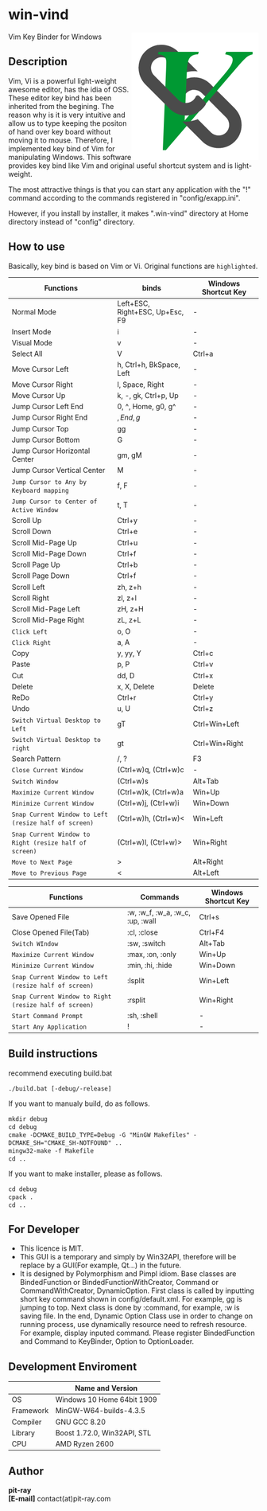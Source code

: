 # win-vind
Vim Key Binder for Windows
<img src="https://github.com/pit-ray/pit-ray.github.io/blob/master/win-vind/win-vind-icon.png?raw=true" width="256" height="256" align="right">  

## Description
Vim, Vi is  a powerful light-weight awesome editor, has the idia of OSS. These editor key bind has been inherited from the begining. The reason why is it is very intuitive and allow us to type keeping the positon of hand over key board without moving it to mouse.
Therefore, I implemented key bind of Vim for manipulating Windows.
This software provides key bind like Vim and original useful shortcut system and is light-weight.

The most attractive things is that you can start any application with the "!" command according to the commands registered in "config/exapp.ini".

However, if you install by installer, it makes ".win-vind" directory at Home directory instead of "config" directory.

## How to use
Basically, key bind is based on Vim or Vi. Original functions are `highlighted`.

|Functions|binds|Windows Shortcut Key|
|---|---|---|
|Normal Mode|Left+ESC, Right+ESC, Up+Esc, F9|-|
|Insert Mode|i|-|
|Visual Mode|v|-|
|Select All|V|Ctrl+a|
|Move Cursor Left|h, Ctrl+h, BkSpace, Left|-|
|Move Cursor Right|l, Space, Right|-|
|Move Cursor Up|k, -, gk, Ctrl+p, Up|-|
|Jump Cursor Left End|0, ^, Home, g0, g^|-|
|Jump Cursor Right End|$, End, g$|-|
|Jump Cursor Top|gg|-|
|Jump Cursor Bottom|G|-|
|Jump Cursor Horizontal Center|gm, gM|-|
|Jump Cursor Vertical Center|M|-|
|`Jump Cursor to Any by Keyboard mapping`|f, F|-|
|`Jump Cursor to Center of Active Window`|t, T|-|
|Scroll Up|Ctrl+y|-|
|Scroll Down|Ctrl+e|-|
|Scroll Mid-Page Up|Ctrl+u|-|
|Scroll Mid-Page Down|Ctrl+f|-|
|Scroll Page Up|Ctrl+b|-|
|Scroll Page Down|Ctrl+f|-|
|Scroll Left|zh, z+h|-|
|Scroll Right|zl, z+l|-|
|Scroll Mid-Page Left|zH, z+H|-|
|Scroll Mid-Page Right|zL, z+L|-|
|`Click Left`|o, O|-|
|`Click Right`|a, A|-|
|Copy|y, yy, Y|Ctrl+c|
|Paste|p, P|Ctrl+v|
|Cut|dd, D|Ctrl+x|
|Delete|x, X, Delete|Delete|
|ReDo|Ctrl+r|Ctrl+y|
|Undo|u, U|Ctrl+z|
|`Switch Virtual Desktop to Left`|gT|Ctrl+Win+Left|
|`Switch Virtual Desktop to right`|gt|Ctrl+Win+Right|
|Search Pattern|/, ?|F3|
|`Close Current Window`|(Ctrl+w)q, (Ctrl+w)c|-|
|`Switch Window`|(Ctrl+w)s|Alt+Tab|
|`Maximize Current Window`|(Ctrl+w)k, (Ctrl+w)a|Win+Up|
|`Minimize Current Window`|(Ctrl+w)j, (Ctrl+w)i|Win+Down|
|`Snap Current Window to Left (resize half of screen)`|(Ctrl+w)h, (Ctrl+w)<|Win+Left|
|`Snap Current Window to Right (resize half of screen)`|(Ctrl+w)l, (Ctrl+w)>|Win+Right|
|`Move to Next Page`|>|Alt+Right|
|`Move to Previous Page`|<|Alt+Left|

|Functions|Commands|Windows Shortcut Key|
|---|---|---|
|Save Opened File|:w, :w_f, :w_a, :w_c, :up, :wall|Ctrl+s|
|Close Opened File(Tab)|:cl, :close|Ctrl+F4|
|`Switch WIndow`|:sw, :switch|Alt+Tab|
|`Maximize Current Window`|:max, :on, :only|Win+Up|
|`Minimize Current Window`|:min, :hi, :hide|Win+Down|
|`Snap Current Window to Left (resize half of screen)`|:lsplit|Win+Left|
|`Snap Current Window to Right (resize half of screen)`|:rsplit|Win+Right|
|`Start Command Prompt`|:sh, :shell|-|
|`Start Any Application`|!|-|


## Build instructions
recommend executing build.bat  
``` shell
./build.bat [-debug/-release]
```

If you want to manualy build, do as follows.
```shell
mkdir debug
cd debug
cmake -DCMAKE_BUILD_TYPE=Debug -G "MinGW Makefiles" -DCMAKE_SH="CMAKE_SH-NOTFOUND" ..
mingw32-make -f Makefile
cd ..
```
If you want to make installer, please as follows.
```shell
cd debug
cpack .
cd ..
```

## For Developer
- This licence is MIT.
- This GUI is a temporary and simply by Win32API, therefore will be replace by a GUI(For example, Qt...) in the future.
- It is designed by Polymorphism and Pimpl idiom. Base classes are BindedFunction or BindedFunctionWithCreator, Command or CommandWithCreator, DynamicOption. First class is called by inputting short key command shown in config/default.xml. For example, gg is jumping to top. Next class is done by :command, for example, :w is saving file. In the end, Dynamic Option Class use in order to change on running process, use dynamically resource need to refresh resource. For example, display inputed command. Please register BindedFunction and Command to KeyBinder, Option to OptionLoader.


## Development Enviroment
||Name and Version|
|---|---|
|OS|Windows 10 Home 64bit 1909|
|Framework|MinGW-W64-builds-4.3.5|
|Compiler|GNU GCC 8.20|
|Library|Boost 1.72.0, Win32API, STL|
|CPU|AMD Ryzen 2600|

## Author
**pit-ray**  
**[E-mail]** contact(at)pit-ray.com
